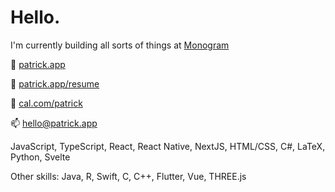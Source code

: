# Hello.

I'm currently building all sorts of things at [Monogram](https://monogram.io)

👤 [patrick.app](https://patrick.app)

📄 [patrick.app/resume](https://patrick.app/resume)

📅 [cal.com/patrick](https://cal.com/patrick)

📫 [hello@patrick.app](mailto:hello@patrick.app)

JavaScript, TypeScript, React, React Native, NextJS, HTML/CSS, C#, LaTeX, Python, Svelte

Other skills: Java, R, Swift, C, C++, Flutter, Vue, THREE.js
